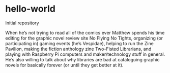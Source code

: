 # hello-world
Initial repository

When he’s not trying to read all of the comics ever Matthew spends his time editing for the graphic novel review site No Flying No Tights, organizing (or participating in) gaming events (he’s Vespidae), helping to run the Zine Pavilion, making the fiction anthology zine Two-Fisted Librarians, and playing with Raspberry Pi computers and maker/technology stuff in general. He’s also willing to talk about why libraries are bad at cataloguing graphic novels for basically forever (or until they get better at it).
